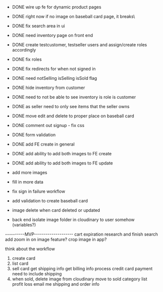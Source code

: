 - DONE wire up fe for dynamic product pages
- DONE right now if no image on baseball card page, it breaks\
- DONE fix search area in ui
- DONE need inventory page on front end
- DONE create testcustomer, testseller users and assign/create roles accordingly
- DONE fix roles
- DONE fix redirects for when not signed in
- DONE need notSelling isSelling isSold flag
- DONE hide inventory from customer
- DONE need to not be able to see inventory is role is customer
- DONE as seller need to only see items that the seller owns
- DONE move edit and delete to proper place on baseball card
- DONE comment out signup - fix css
- DONE form validation
- DONE add FE create in general
- DONE add ability to add both images to FE create
- DONE add ability to add both images to FE update

- add more images
- fill in more data

- fix sign in failure workflow
- add validation to create baseball card
- image delete when card deleted or updated
- back end isolate image folder in cloudinary to user somehow (variables?)


----------MVP--------------------
cart expiration
research and finish search 
add zoom in on image feature?
crop image in app?


think about the workflow
1. create card
1. list card
2. sell card
    get shipping info
    get billing info
    process credit card payment
    need to include shipping
3. when sold, 
    delete image from cloudinary
    move to sold category
    list profit loss
    email me shipping and order info


